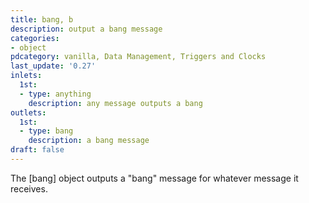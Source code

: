 ```yaml
---
title: bang, b
description: output a bang message
categories:
- object
pdcategory: vanilla, Data Management, Triggers and Clocks
last_update: '0.27'
inlets:
  1st:
  - type: anything
    description: any message outputs a bang
outlets:
  1st:
  - type: bang
    description: a bang message
draft: false
---
```

The [bang] object outputs a "bang" message for whatever message it receives.
